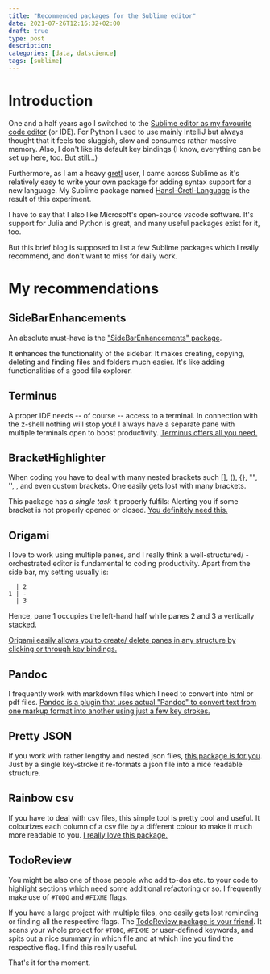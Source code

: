 ```yaml
---
title: "Recommended packages for the Sublime editor"
date: 2021-07-26T12:16:32+02:00
draft: true
type: post
description:
categories: [data, datscience]
tags: [sublime]
---
```


# Introduction
One and a half years ago I switched to the [Sublime editor as my favourite code editor](https://www.sublimetext.com/) (or IDE). For Python I used to use mainly IntelliJ but always thought that it feels too sluggish, slow and consumes rather massive memory. Also, I don't like its default key bindings (I know, everything can be set up here, too. But still...)

Furthermore, as I am a heavy [gretl](gretl.sourceforge.net/) user, I came across Sublime as it's relatively easy to write your own package for adding syntax support for a new language. My Sublime package named [Hansl-Gretl-Language](https://packagecontrol.io/packages/Hansl-Gretl-Language) is the result of this experiment.

I have to say that I also like Microsoft's open-source vscode software. It's support for Julia and Python is great, and many useful packages exist for it, too.

But this brief blog is supposed to list a few Sublime packages which I really recommend, and don't want to miss for daily work.

# My recommendations

## SideBarEnhancements
An absolute must-have is the ["SideBarEnhancements" package](https://packagecontrol.io/packages/SideBarEnhancements).

It enhances the functionality of the sidebar. It makes creating, copying, deleting and finding files and folders much easier. It's like adding functionalities of a good file explorer.

## Terminus
A proper IDE needs -- of course -- access to a terminal. In connection with the z-shell nothing will stop you! I always have a separate pane with multiple terminals open to boost productivity. [Terminus offers all you need.](https://packagecontrol.io/packages/Terminus)

## BracketHighlighter
When coding you have to deal with many nested brackets such [], (), {}, "", '', <tag></tag>, and even custom brackets. One easily gets lost with many brackets.

This package has *a single task* it properly fulfils: Alerting you if some bracket is not properly opened or closed. [You definitely need this.](https://packagecontrol.io/packages/BracketHighlighter)

## Origami
I love to work using multiple panes, and I really think a well-structured/ -orchestrated editor is fundamental to coding productivity. Apart from the side bar, my setting usually is:

```
  | 2
1 | -
  | 3
```

Hence, pane 1 occupies the left-hand half while panes 2 and 3 a vertically stacked.

[Origami easily allows you to create/ delete panes in any structure by clicking or through key bindings.](https://packagecontrol.io/packages/Origami)


## Pandoc
I frequently work with markdown files which I need to convert into html or pdf files. [Pandoc is a plugin that uses actual "Pandoc" to convert text from one markup format into another using just a few key strokes.](https://packagecontrol.io/packages/Pandoc)


## Pretty JSON
If you work with rather lengthy and nested json files, [this package is for you]( https://packagecontrol.io/packages/Pretty%20JSON). Just by a single key-stroke it re-formats a json file into a nice readable structure.


## Rainbow csv
If you have to deal with csv files, this simple tool is pretty cool and useful. It colourizes each column of a csv file by a different colour to make it much more readable to you. [I really love this package.](https://packagecontrol.io/packages/rainbow_csv)


## TodoReview
You might be also one of those people who add to-dos etc. to your code to highlight sections which need some additional refactoring or so. I frequently make use of `#TODO` and `#FIXME` flags.

If you have a large project with multiple files, one easily gets lost reminding or finding all the respective flags. The [TodoReview package is your friend](https://packagecontrol.io/packages/TodoReview). It scans your whole project for `#TODO`, `#FIXME` or user-defined keywords, and spits out a nice summary in which file and at which line you find the respective flag. I find this really useful.


That's it for the moment.






